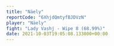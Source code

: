 ```yaml
---
title: "Näely"
reportCode: "6XhjdQmtyfBJDVzN"
player: "Näely"
fight: "Lady Vashj - Wipe 8 (68.99%)"
date: 2021-10-03T19:05:08.133000+00:00
---
```


